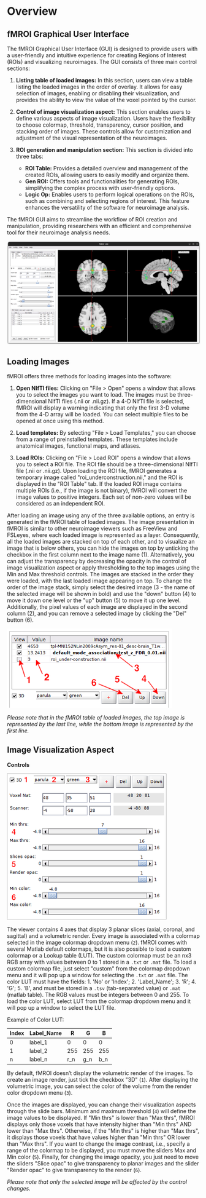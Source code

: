 Overview
========

fMROI Graphical User Interface
------------------------------

The fMROI Graphical User Interface (GUI) is designed to provide users with a user-friendly and intuitive experience for creating Regions of Interest (ROIs) and visualizing neuroimages. The GUI consists of three main control sections:

1. **Listing table of loaded images:** In this section, users can view a table listing the loaded images in the order of overlay. It allows for easy selection of images, enabling or disabling their visualization, and provides the ability to view the value of the voxel pointed by the cursor.

2. **Control of image visualization aspect:** This section enables users to define various aspects of image visualization. Users have the flexibility to choose colormap, threshold, transparency, cursor position, and stacking order of images. These controls allow for customization and adjustment of the visual representation of the neuroimages.

3. **ROI generation and manipulation section:** This section is divided into three tabs: 

    - **ROI Table:** Provides a detailed overview and management of the created ROIs, allowing users to easily modify and organize them.
    - **Gen ROI:** Offers tools and functionalities for generating ROIs, simplifying the complex process with user-friendly options.
    - **Logic Op:** Enables users to perform logical operations on the ROIs, such as combining and selecting regions of interest. This feature enhances the versatility of the software for neuroimage analysis.

The fMROI GUI aims to streamline the workflow of ROI creation and manipulation, providing researchers with an efficient and comprehensive tool for their neuroimage analysis needs.


![fMROI Graphical User Interface](img/fmroi_oveview.png)


Loading Images
--------------

fMROI offers three methods for loading images into the software:

1. **Open NIfTI files:** Clicking on "File > Open" opens a window that allows you to select the images you want to load. The images must be three-dimensional NIfTI files (.nii or .nii.gz). If a 4-D NIfTI file is selected, fMROI will display a warning indicating that only the first 3-D volume from the 4-D array will be loaded. You can select multiple files to be opened at once using this method.

2. **Load templates:** By selecting "File > Load Templates," you can choose from a range of preinstalled templates. These templates include anatomical images, functional maps, and atlases.

3. **Load ROIs:** Clicking on "File > Load ROI" opens a window that allows you to select a ROI file. The ROI file should be a three-dimensional NIfTI file (.nii or .nii.gz). Upon loading the ROI file, fMROI generates a temporary image called "roi_underconstruction.nii," and the ROI is displayed in the "ROI Table" tab. If the loaded ROI image contains multiple ROIs (i.e., if the image is not binary), fMROI will convert the image values to positive integers. Each set of non-zero values will be considered as an independent ROI.

After loading an image using any of the three available options, an entry is generated in the fMROI table of loaded images. The image presentation in fMROI is similar to other neuroimage viewers such as FreeView and FSLeyes, where each loaded image is represented as a layer. Consequently, all the loaded images are stacked on top of each other, and to visualize an image that is below others, you can hide the images on top by unticking the checkbox in the first column next to the image name (1). Alternatively, you can adjust the transparency by decreasing the opacity in the control of image visualization aspect or apply thresholding to the top images using the Min and Max threshold controls. The images are stacked in the order they were loaded, with the last loaded image appearing on top. To change the order of the image stack, simply select the desired image (3 - the name of the selected image will be shown in bold) and use the "down" button (4) to move it down one level or the "up" button (5) to move it up one level. Additionally, the pixel values of each image are displayed in the second column (2), and you can remove a selected image by clicking the "Del" button (6).

![Table of loaded images](img/table_loadedimages.png)

*Please note that in the fMROI table of loaded images, the top image is represented by the last line, while the bottom image is represented by the first line.*

Image Visualization Aspect
--------------------------

**Controls**

![Controls of Image Visualization Aspect](img/image_controls.png)

The viewer contains 4 axes that display 3 planar slices (axial, coronal, and sagittal) and a volumetric render. Every image is associated with a colormap selected in the image colormap dropdown menu (`2`). fMROI comes with several Matlab default colormaps, but it is also possible to load a custom colormap or a Lookup table (LUT). The custom colormap must be an nx3 RGB array with values between 0 to 1 stored in a `.txt` or `.mat` file. To load a custom colormap file, just select "custom" from the colormap dropdown menu and it will pop up a window for selecting the `.txt` or `.mat` file. The color LUT must have the fields: 1. 'No' or 'Index'; 2. 'Label_Name'; 3. 'R'; 4. 'G'; 5. 'B', and must be stored in a `.tsv` (tab-separated value) or `.mat` (matlab table). The RGB values must be integers between 0 and 255. To load the color LUT, select LUT from the colormap dropdown menu and it will pop up a window to select the LUT file.

Example of Color LUT:

| Index | Label_Name | R   | G   | B   |
|-------|------------|-----|-----|-----|
| 0     | label_1    | 0   | 0   | 0   |
| 1     | label_2    | 255 | 255 | 255 |
| n     | label_n    | r_n | g_n | b_n |


By default, fMROI doesn’t display the volumetric render of the images. To create an image render, just tick the checkbox "3D" (`1`). After displaying the volumetric image, you can select the color of the volume from the render color dropdown menu (`3`). 

Once the images are displayed, you can change their visualization aspects through the slide bars.
Minimum and maximum threshold (`4`) will define the image values to be displayed. If "Min thrs" is lower than "Max thrs", fMROI displays only those voxels that have intensity higher than "Min thrs" AND lower than "Max thrs". Otherwise, if the "Min thrs" is higher than "Max thrs", it displays those voxels that have values higher than "Min thrs" OR lower than "Max thrs".
If you want to change the image contrast, i.e., specify a range of the colormap to be displayed, you must move the sliders Max and Min color (`5`). Finally, for changing the image opacity, you just need to move the sliders "Slice opac" to give transparency to planar images and the slider "Render opac" to give transparency to the render (`6`).

*Please note that only the selected image will be affected by the control changes.*



